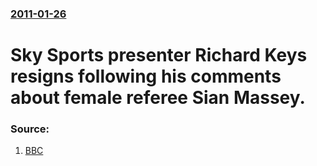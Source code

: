 ### [2011-01-26](/news/2011/01/26/index.md)

# Sky Sports presenter Richard Keys resigns following his comments about female referee Sian Massey. 




### Source:

1. [BBC](http://news.bbc.co.uk/sport1/hi/football/9376139.stm)
